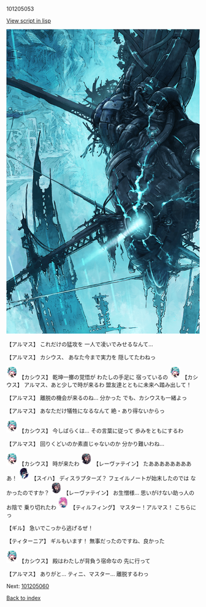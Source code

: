 101205053

[View script in lisp](../scripts/101205053.txt)

![underground_world_3.png](../images/backgrounds/underground_world_3.png)

【アルマス】
これだけの猛攻を
一人で凌いでみせるなんて…

【アルマス】
カシウス、
あなた今まで実力を
隠してたわねっ

<img src="../images/units/3303111.png" alt="3303111.png" height="34"/>
【カシウス】
乾坤一擲の覚悟が
わたしの手足に
宿っているの

<img src="../images/units/3303111.png" alt="3303111.png" height="34"/>
【カシウス】
アルマス、あと少しで時が来るわ
盟友達とともに未来へ踏み出して！

【アルマス】
離脱の機会が来るのね…
分かった
でも、カシウスも一緒よっ

【アルマス】
あなただけ犠牲になるなんて
絶・あり得ないからっ

<img src="../images/units/3303111.png" alt="3303111.png" height="34"/>
【カシウス】
今しばらくは…
その言葉に従って
歩みをともにするわ

【アルマス】
回りくどいのか素直じゃないのか
分かり難いわね…

<img src="../images/units/3303111.png" alt="3303111.png" height="34"/>
【カシウス】
時が来たわ

<img src="../images/units/3100211.png" alt="3100211.png" height="34"/>
【レーヴァテイン】
たあああああああああ！

<img src="../images/units/3401719.png" alt="3401719.png" height="34"/>
【スイハ】
ディスラプターズ？
フェイルノートが始末したのでは
なかったのですか？

<img src="../images/units/3100211.png" alt="3100211.png" height="34"/>
【レーヴァテイン】
お生憎様…
思いがけない助っ人のお陰で
乗り切れたわ

<img src="../images/units/3101411.png" alt="3101411.png" height="34"/>
【ティルフィング】
マスター！アルマス！
こちらにっ

【ギル】
急いでこっから逃げるぜ！

【ティターニア】
ギルもいます！
無事だったのですね、良かった

<img src="../images/units/3303111.png" alt="3303111.png" height="34"/>
【カシウス】
殿はわたしが背負う宿命なの
先に行って

【アルマス】
ありがと…
ティニ、マスター…
離脱するわっ

Next: [101205060](101205060.md)

[Back to index](index.md)
